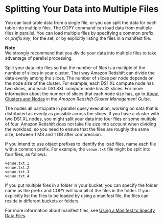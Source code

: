 # Splitting Your Data into Multiple Files<a name="t_splitting-data-files"></a>

You can load table data from a single file, or you can split the data for each table into multiple files\. The COPY command can load data from multiple files in parallel\. You can load multiple files by specifying a common prefix, or *prefix key*, for the set, or by explicitly listing the files in a manifest file\.

**Note**  
We strongly recommend that you divide your data into multiple files to take advantage of parallel processing\.

Split your data into files so that the number of files is a multiple of the number of slices in your cluster\. That way Amazon Redshift can divide the data evenly among the slices\. The number of slices per node depends on the node size of the cluster\. For example, each DS1\.XL compute node has two slices, and each DS1\.8XL compute node has 32 slices\. For more information about the number of slices that each node size has, go to [About Clusters and Nodes](https://docs.aws.amazon.com/redshift/latest/mgmt/working-with-clusters.html#rs-about-clusters-and-nodes) in the *Amazon Redshift Cluster Management Guide*\. 

The nodes all participate in parallel query execution, working on data that is distributed as evenly as possible across the slices\. If you have a cluster with two DS1\.XL nodes, you might split your data into four files or some multiple of four\. Amazon Redshift does not take file size into account when dividing the workload, so you need to ensure that the files are roughly the same size, between 1 MB and 1 GB after compression\. 

If you intend to use object prefixes to identify the load files, name each file with a common prefix\. For example, the `venue.txt` file might be split into four files, as follows:

```
venue.txt.1
venue.txt.2
venue.txt.3
venue.txt.4
```

If you put multiple files in a folder in your bucket, you can specify the folder name as the prefix and COPY will load all of the files in the folder\. If you explicitly list the files to be loaded by using a manifest file, the files can reside in different buckets or folders\.

For more information about manifest files, see [Using a Manifest to Specify Data Files](r_COPY_command_examples.md#copy-command-examples-manifest)\.